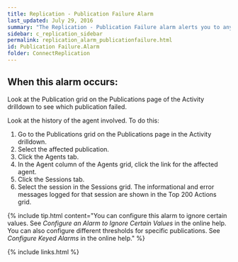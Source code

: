 ```yaml
---
title: Replication - Publication Failure Alarm
last_updated: July 29, 2016
summary: "The Replication - Publication Failure alarm alerts you to any publications that have failed."
sidebar: c_replication_sidebar
permalink: replication_alarm_publicationfailure.html
id: Publication Failure.Alarm
folder: ConnectReplication
---
```



## When this alarm occurs:

Look at the Publication grid on the Publications page of the Activity drilldown to see which publication failed.

Look at the history of the agent involved. To do this:

1. Go to the Publications grid on the Publications page in the Activity drilldown.
2. Select the affected publication.
3. Click the Agents tab.
4. In the Agent column of the Agents grid, click the link for the affected agent.
5. Click the Sessions tab.
6. Select the session in the Sessions grid. The informational and error messages logged for that session are shown in the Top 200 Actions grid.



{% include tip.html content="You can configure this alarm to ignore certain values. See *Configure an Alarm to Ignore Certain Values* in the online help. You can also configure different thresholds for specific publications. See *Configure Keyed Alarms* in the online help." %}

{% include links.html %}
